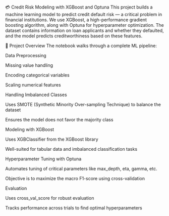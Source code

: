 💳 Credit Risk Modeling with XGBoost and Optuna
This project builds a machine learning model to predict credit default risk — a critical problem in financial institutions. We use XGBoost, a high-performance gradient boosting algorithm, along with Optuna for hyperparameter optimization. The dataset contains information on loan applicants and whether they defaulted, and the model predicts creditworthiness based on these features.

📌 Project Overview
The notebook walks through a complete ML pipeline:

Data Preprocessing

Missing value handling

Encoding categorical variables

Scaling numerical features

Handling Imbalanced Classes

Uses SMOTE (Synthetic Minority Over-sampling Technique) to balance the dataset

Ensures the model does not favor the majority class

Modeling with XGBoost

Uses XGBClassifier from the XGBoost library

Well-suited for tabular data and imbalanced classification tasks

Hyperparameter Tuning with Optuna

Automates tuning of critical parameters like max_depth, eta, gamma, etc.

Objective is to maximize the macro F1-score using cross-validation

Evaluation

Uses cross_val_score for robust evaluation

Tracks performance across trials to find optimal hyperparameters

